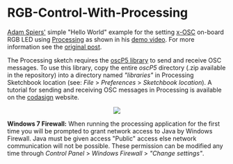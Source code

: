RGB-Control-With-Processing
===========================

[Adam Spiers'](http://www.pmstudio.co.uk/pmstudio/collaborator/ad-spiers) simple "Hello World" example for the setting [x-OSC](http://www.x-io.co.uk/x-osc/) on-board RGB LED using [Processing](http://www.processing.org/) as shown in his [demo video](http://www.youtube.com/watch?v=G3Y-X2LzqTA).  For more information see the [original post](http://www.x-io.co.uk/rgb-control-with-processing/).

The Processing sketch requires the [oscP5 library](http://www.sojamo.de/libraries/oscP5/) to send and receive OSC messages.  To use this library, copy the entire *oscP5* directory (.zip available in the repository) into a directory named *"libraries"* in Processing Sketchbook location (see: *File* > *Preferences* > *Sketchbook location*).  A tutorial for sending and receiving OSC messages in Processing is available on the [codasign](http://learning.codasign.com/index.php?title=Sending_and_Receiving_OSC_Data_Using_Processing) website.

<div align="center">
<img src="https://raw.github.com/xioTechnologies/RGB-Control-With-Processing/master/RGB%20Control%20With%20Processing.png"/>
</div>

**Windows 7 Firewall:**  When running the processing application for the first time you will be prompted to grant network access to Java by Windows Firewall.  Java must be given access "Public" access else network communication will not be possible.  These permission can be modified any time through *Control Panel* > *Windows Firewall* > *"Change settings"*.
